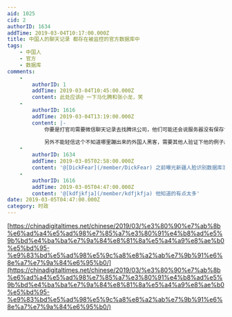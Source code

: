 ```yaml
---
aid: 1025
cid: 2
authorID: 1634
addTime: 2019-03-04T10:17:00.000Z
title: 中国人的聊天记录 都存在被监控的官方数据库中
tags:
    - 中国人
    - 官方
    - 数据库
comments:
    -
        authorID: 1
        addTime: 2019-03-04T10:45:00.000Z
        content: 此处应该@ 一下马化腾和张小龙，笑
    -
        authorID: 1616
        addTime: 2019-03-04T13:19:00.000Z
        content: |-
            你要是打官司需要微信聊天记录去找腾讯公司，他们可能还会说服务器没有保存记录。

            另外不能轻信这个不知道哪里蹦出来的外国人黑客，需要其他人验证下他的例子后再进行深入讨论。
    -
        authorID: 1634
        addTime: 2019-03-05T02:58:00.000Z
        content: '@[DickFear](/member/DickFear) 之前曝光新疆人脸识别数据库泄漏的也是他'
    -
        authorID: 1616
        addTime: 2019-03-05T04:47:00.000Z
        content: '@[kdfjkfja](/member/kdfjkfja) 他知道的有点太多'
date: 2019-03-05T04:47:00.000Z
category: 时政
---
```


[https://chinadigitaltimes.net/chinese/2019/03/%e3%80%90%e7%ab%8b%e6%ad%a4%e5%ad%98%e7%85%a7%e3%80%91%e4%b8%ad%e5%9b%bd%e4%ba%ba%e7%9a%84%e8%81%8a%e5%a4%a9%e8%ae%b0%e5%bd%95-%e9%83%bd%e5%ad%98%e5%9c%a8%e8%a2%ab%e7%9b%91%e6%8e%a7%e7%9a%84%e6%95%b0/](https://chinadigitaltimes.net/chinese/2019/03/%e3%80%90%e7%ab%8b%e6%ad%a4%e5%ad%98%e7%85%a7%e3%80%91%e4%b8%ad%e5%9b%bd%e4%ba%ba%e7%9a%84%e8%81%8a%e5%a4%a9%e8%ae%b0%e5%bd%95-%e9%83%bd%e5%ad%98%e5%9c%a8%e8%a2%ab%e7%9b%91%e6%8e%a7%e7%9a%84%e6%95%b0/)

